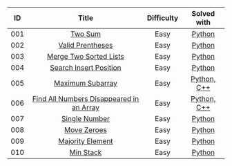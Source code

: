 |  ID  |                            Title                             | Difficulty |                            Solved with                            |
| :--: | :----------------------------------------------------------: | :--------: | :----------------------------------------------------------: |
| 001  |      [Two Sum](https://leetcode.com/problems/two-sum/)       |    Easy    | [Python](Top100LikedQuestions/TwoSum.md) |
| 002  |      [Valid Prentheses](https://leetcode.com/problems/valid-parentheses/)       |    Easy    | [Python](Top100LikedQuestions/ValidParentheses.md) |
| 003  |      [Merge Two Sorted Lists](https://leetcode.com/problems/merge-two-sorted-lists/)       |    Easy    | [Python](Top100LikedQuestions/MergeTwoSortedLists.md) |
| 004  |      [Search Insert Position](https://leetcode.com/problems/search-insert-position/)       |    Easy    | [Python](Top100LikedQuestions/SearchInsertPosition.md) |
| 005  |      [Maximum Subarray](https://leetcode.com/problems/maximum-subarray/)       |    Easy    | [Python, C++](Top100LikedQuestions/MaximumSubarray.md) |
| 006  |      [Find All Numbers Disappeared in an Array](https://leetcode.com/problems/find-all-numbers-disappeared-in-an-array/)       |    Easy    | [Python, C++](Top100LikedQuestions/FindAllNumbersDisappearedInAnArray.md) |
| 007  |      [Single Number](https://leetcode.com/problems/single-number/)       |    Easy    | [Python](Top100LikedQuestions/SingleNumber.md) |
| 008  |      [Move Zeroes](https://leetcode.com/problems/move-zeroes/)       |    Easy    | [Python](Top100LikedQuestions/MoveZeroes.md) |
| 009  |      [Majority Element](https://leetcode.com/problems/majority-element/)       |    Easy    | [Python](Top100LikedQuestions/MajorityElement.md) |
| 010  |      [Min Stack](https://leetcode.com/problems/min-stack/)       |    Easy    | [Python](Top100LikedQuestions/MinStack.md) |
